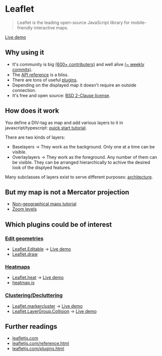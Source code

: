 # Leaflet

> Leaflet is the leading open-source JavaScript library for mobile-friendly interactive maps.

[Live demo](https://doklem.github.io/leaflet-demo/)

## Why using it

* It's community is big [(600+ contributers)](https://github.com/Leaflet/Leaflet/graphs/contributors) and well alive [(~ weekly commits)](https://github.com/Leaflet/Leaflet/pulse).
* The [API reference](https://leafletjs.com/reference) is a bliss.
* There are tons of useful [plugins](https://leafletjs.com/plugins.html).
* Depending on the displayed map it doesn't require an outside connection.
* It's free and open source: [BSD 2-Clause license](https://github.com/Leaflet/Leaflet/blob/master/LICENSE).

## How does it work

You define a DIV-tag as map and add various layers to it in javascript/typescript: [quick start tutorial](https://leafletjs.com/examples/quick-start/).

There are two kinds of layers:

* Baselayers -> They work as the background. Only one at a time can be visible.
* Overlaylayers -> They work as the foreground. Any number of them can be visible. They can be arranged hierarchically to achive the desired look of the displyed features.

Many subclasses of layers exist to serve different purposes: [architecture](https://leafletjs.com/examples/extending/extending-1-classes.html).

## But my map is not a Mercator projection

* [Non-geographical maps tutorial](https://leafletjs.com/examples/crs-simple/crs-simple.html)
* [Zoom levels](https://leafletjs.com/examples/zoom-levels/)

## Which plugins could be of interest

### [Edit geometries](https://leafletjs.com/plugins.html#edit-geometries)

* [Leaflet.Editable](https://github.com/Leaflet/Leaflet.Editable) -> [Live demo](http://leaflet.github.io/Leaflet.Editable/example/index.html)
* [Leaflet.draw](https://github.com/Leaflet/Leaflet.draw)

### [Heatmaps](https://leafletjs.com/plugins.html#heatmaps)

* [Leaflet.heat](https://github.com/Leaflet/Leaflet.heat) -> [Live demo](http://leaflet.github.io/Leaflet.heat/demo/)
* [heatmap.js](https://www.patrick-wied.at/static/heatmapjs/example-heatmap-leaflet.html)

### [Clustering/Decluttering](https://leafletjs.com/plugins.html#clusteringdecluttering)

* [Leaflet.markercluster](https://github.com/Leaflet/Leaflet.markercluster) -> [Live demo](https://leaflet.github.io/Leaflet.markercluster/example/marker-clustering-realworld.388.html)
* [Leaflet.LayerGroup.Collision](https://github.com/MazeMap/Leaflet.LayerGroup.Collision) -> [Live demo](http://mazemap.github.io/Leaflet.LayerGroup.Collision/demo/demo.html)

## Further readings

* [leafletjs.com](https://leafletjs.com/)
* [leafletjs.com/reference.html](https://leafletjs.com/reference.html)
* [leafletjs.com/plugins.html](https://leafletjs.com/plugins.html)
